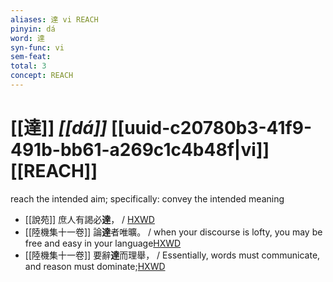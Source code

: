 ```yaml
---
aliases: 達 vi REACH
pinyin: dá
word: 達
syn-func: vi
sem-feat: 
total: 3
concept: REACH 
---
```

# [[達]] *[[dá]]*  [[uuid-c20780b3-41f9-491b-bb61-a269c1c4b48f|vi]] [[REACH]]
reach the intended aim; specifically: convey the intended meaning
 - [[說苑]] 庶人有謁必**達**， / [HXWD](https://hxwd.org/textview.html?location=CH1a0907_CHANT_003-2a.17)
 - [[陸機集十一卷]] 論**達**者唯曠。 / when your discourse is lofty, you may be free and easy in your language[HXWD](https://hxwd.org/textview.html?location=CH2b1575_CHANT_001-6a.15)
 - [[陸機集十一卷]] 要辭**達**而理舉， / Essentially, words must communicate, and reason must dominate;[HXWD](https://hxwd.org/textview.html?location=CH2b1575_CHANT_001-6a.28)